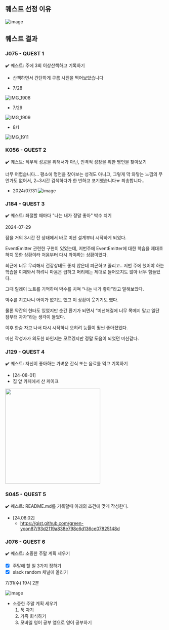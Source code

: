 ## 퀘스트 선정 이유
![image](https://github.com/user-attachments/assets/e1b02261-94e4-4738-ac71-11afb2b181e5)



## 퀘스트 결과

### J075 - QUEST 1  
✔️ 퀘스트: 주에 3회 이상산책하고 기록하기

- 산책하면서 간단하게 구름 사진을 찍어보았습니다

- 7/28
  
![IMG_1908](https://github.com/user-attachments/assets/037dfc1e-1e9c-4434-8e54-fa444f860665)

- 7/29

![IMG_1909](https://github.com/user-attachments/assets/a20b490a-2b52-43b9-bfa2-6d3935fb20d1)

- 8/1

![IMG_1911](https://github.com/user-attachments/assets/551ec732-159d-451e-81bb-fb5ba2bebabc)


### K056 - QUEST 2  
✔️ 퀘스트: 직무적 성공을 위해서가 아닌, 인격적 성장을 위한 명언을 찾아보기

너무 어렵습니다...
평소에 명언을 찾아보는 성격도 아니고, 그렇게 막 와닿는 느낌의 무언가도 없어서, 2~3시간 검색하다가 한 번하고 포기했습니다ㅠ 죄송합니다..
- 2024/07/31
![image](https://github.com/user-attachments/assets/f391cefe-6256-4791-8139-ec9f3eafd8fe)


### J184 - QUEST 3
✔️ 퀘스트: 좌절할 때마다 "나는 내가 정말 좋아" 박수 치기

2024-07-29

잠을 거의 3시간 잔 상태에서 바로 미션 설계부터 시작하게 되었다.

EventEmitter 관련한 구현이 있었는데, 저번주에 EventEmitter에 대한 학습을 제대호 하지 못한 상황이라 처음부터 다시 봐야하는 상황이었다.

최근에 너무 무리해서 건강상태도 좋지 않은데 피곤하고 졸리고.. 저번 주에 했어야 하는 학습을 이제와서 하려니 마음은 급하고 머리에는 제대로 들어오지도 않아 너무 힘들었다. 

그때 릴레이 노트를 기억하며 박수를 치며 “나는 내가 좋아”라고 말해보았다.

박수를 치고나니 어이가 없기도 했고 이 상황이 웃기기도 했다.

물론 약간의 현타도 있었지만 순간 환기가 되면서 “미션해결에 너무 목메지 말고 일단 잠부터 자자”라는 생각이 들었다.

이후 한숨 자고 나서 다시 시작하니 오히려 능률이 훨씬 좋아졌었다.

미션 작성자가 의도한 바인지는 모르겠지만 정말 도움이 되었던 미션같다.



### J129 - QUEST 4  
✔️ 퀘스트: 자신이 좋아하는 가벼운 간식 또는 음료를 먹고 기록하기
- [24-08-01]
- 집 앞 카페에서 산 케이크
<img src="https://github.com/user-attachments/assets/49b8e7a7-851c-4b75-96ae-c0f60fbd5f31" width="300" height="300"/>

### S045 - QUEST 5 
✔️ 퀘스트: README.md를 기록할때 아래의 조건에 맞게 작성한다.
- [24.08.02]
    - https://gist.github.com/green-yoon87/93d2119a838e798c6d136ce07825148d   

    
### J076 - QUEST 6
✔️ 퀘스트: 소중한 주말 계획 세우기

- [x] 주말에 할 일 3가지 정하기 
- [x] slack random 채널에 올리기

7/31(수) 19시 2분

![image](https://github.com/user-attachments/assets/5e7829af-5c2c-42b1-baa4-ceea4fd2cade)

-  소중한 주말 계획 세우기
    1. 푹 자기
    2. 가족 회식하기
    3. 모바일 영어 공부 앱으로 영어 공부하기

   
